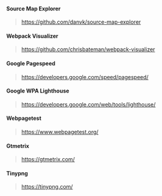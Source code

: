 ####  Source Map Explorer

> https://github.com/danvk/source-map-explorer

####  Webpack Visualizer

> https://github.com/chrisbateman/webpack-visualizer

####  Google Pagespeed

> https://developers.google.com/speed/pagespeed/

####  Google WPA Lighthouse

> https://developers.google.com/web/tools/lighthouse/

####  Webpagetest

> https://www.webpagetest.org/

####  Gtmetrix

> https://gtmetrix.com/

####  Tinypng

> https://tinypng.com/
